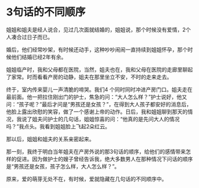 # 3句话的不同顺序

姐姐和姐夫是经人说合，见过几次面就结婚的，姐姐说，那个时候没有爱情，2个人凑合过日子而已。 

婚后，他们经常吵架，有时候还动手，这种吵吵闹闹一直持续到姐姐怀孕，那个时候他们结婚已经2年有余。 

姐姐临产时，我和父母都在医院，当然，姐夫也在，我和父母在医院的走廊里聊起了家常。时而看看产房的动静，姐夫在那里坐立不安，不时的走来走去。 

终于，室内传来婴儿一声清脆的啼哭。我们4 个同时同时冲进产房门口。姐夫走在最前面。他一把拉住刚出门的护士，焦急的问：“大人怎么样？”护士说好，他又问：“孩子呢？”最后才问是“男孩还是女孩？”，在得到大人孩子都安好的消息后，他脸上露出欣慰的笑容，做了一个感谢上帝的动作。日后，我和姐姐聊到那天的情况，我说了姐夫问护士的几句话，姐姐惊喜的问：“他真的是先问大人的情况吗？”我点头。我看到姐姐脸上飞起2朵红云。 

那以后，姐姐和姐夫的关系亲密起来。 

那一刻，我终于明白当年姐夫在产房外说的那3句话的顺序，给他们的感情带来怎样的促进。因为做护士的嫂子曾经告诉我，绝大多数男人在那种情况下问话的顺序是“男孩还是女孩，孩子怎么样，大人怎么样？”。 

原来，爱的萌芽无处不在，有时候，爱就隐藏在几句话的不同顺序中。
 